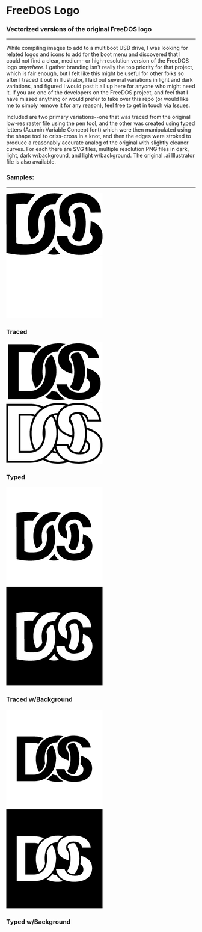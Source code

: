# FreeDOS Logo

### Vectorized versions of the original FreeDOS logo
---
While compiling images to add to a multiboot USB drive, I was looking for related logos and icons to add for the boot menu and discovered that I could not find a clear, medium- or high-resolution version of the FreeDOS logo *anywhere*. I gather branding isn't really the top priority for that project, which is fair enough, but I felt like this might be useful for other folks so after I traced it out in Illustrator, I laid out several variations in light and dark variations, and figured I would post it all up here for anyone who might need it. If you are one of the developers on the FreeDOS project, and feel that I have missed anything or would prefer to take over this repo (or would like me to simply remove it for any reason), feel free to get in touch via Issues.

Included are two primary variations--one that was traced from the original low-res raster file using the pen tool, and the other was created using typed letters (Acumin Variable Concept font) which were then manipulated using the shape tool to criss-cross in a knot, and then the edges were stroked to produce a reasonably accurate analog of the original with slightly cleaner curves. For each there are SVG files, multiple resolution PNG files in dark, light, dark w/background, and light w/background. The original .ai Illustrator file is also available.


### Samples:
---

![256px width FreeDOS logo in black](https://github.com/nativeit-dev/freedos-logo/blob/42a595b7946417f3f7f68cfd12635b180d2c473b/PNG/traced-light-256w.png)![256px width FreeDOS logo in white](https://github.com/nativeit-dev/freedos-logo/blob/42a595b7946417f3f7f68cfd12635b180d2c473b/PNG/traced-dark-256w.png)
### Traced

![256px width FreeDOS logo in black](https://github.com/nativeit-dev/freedos-logo/blob/42a595b7946417f3f7f68cfd12635b180d2c473b/PNG/typed-light-256w.png)![256px width FreeDOS logo in white](https://github.com/nativeit-dev/freedos-logo/blob/42a595b7946417f3f7f68cfd12635b180d2c473b/PNG/typed-dark-256w.png)
### Typed

![256px width FreeDOS logo in white](https://github.com/nativeit-dev/freedos-logo/blob/181fcfd7ca114c8a29d76aa890394c50f096f471/PNG/Square/traced-square-light-256.png)![256px width FreeDOS logo in white](https://github.com/nativeit-dev/freedos-logo/blob/181fcfd7ca114c8a29d76aa890394c50f096f471/PNG/Square/traced-square-dark-256.png)
### Traced w/Background

![256px width FreeDOS logo in white](https://github.com/nativeit-dev/freedos-logo/blob/181fcfd7ca114c8a29d76aa890394c50f096f471/PNG/Square/typed-square-light-256.png)![256px width FreeDOS logo in white](https://github.com/nativeit-dev/freedos-logo/blob/181fcfd7ca114c8a29d76aa890394c50f096f471/PNG/Square/typed-square-dark-256.png)
### Typed w/Background

